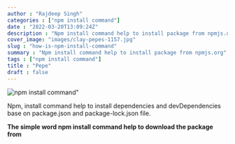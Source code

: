 ```yaml
---
author : "Rajdeep Singh"
categories : ["npm install command"]
date : "2022-03-20T13:09:24Z"
description : "Npm install command help to install package from npmjs.org"
cover_image: "images/clay-pepes-1157.jpg"
slug : "how-is-npm-install-command"
summary : "Npm install command help to install package from npmjs.org"
tags : ["npm install command"]
title : "Pepe"
draft : false
---
```

![npm install command](/images/clay-pepes-1157.jpg "npm install command")"



Npm, install command help to install dependencies and devDependencies base on package.json and package-lock.json file.

**The simple word npm install command help to download the package from**
